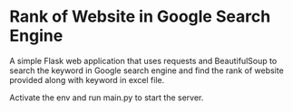 # Rank of Website in Google Search Engine

A simple Flask web application that uses requests and BeautifulSoup to search the keyword in Google search engine and find the rank of website provided along with keyword in excel file.

Activate the env and run main.py to start the server.
